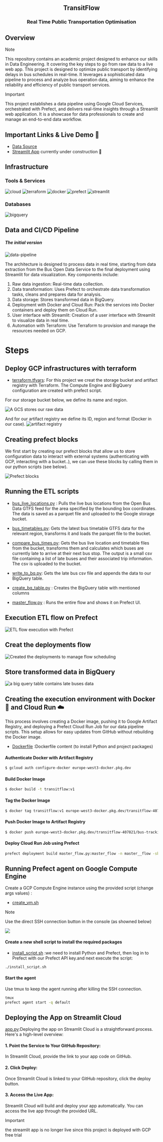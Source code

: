 <h2 align="center">TransitFlow</h2>
<h3 align="center">Real Time Public Transportation Optimisation</h3>

## Overview    

> [!NOTE]
> This repository contains an academic project designed to enhance our skills in Data Engineering. It covering the key steps to go from raw data to a live web app. This project is designed to optimize public transport by identifying delays in bus schedules in real-time. It leverages a sophisticated data pipeline to process and analyze bus operation data, aiming to enhance the reliability and efficiency of public transport services.

> [!IMPORTANT] 
> This project establishes a data pipeline using Google Cloud Services, orchestrated with Prefect, and delivers real-time insights through a Streamlit web application. It is a showcase for data professionals to create and manage an end-to-end data workflow.

## Important Links & Live Demo 🚀

- [Data Source](https://data.bus-data.dft.gov.uk/)
- [Streamlit App](#) currently under construction 🔨

## Infrastructure

### Tools & Services

![cloud](https://img.shields.io/badge/Google_Cloud-4285F4?style=flat-square&logo=googlecloud&logoColor=white) ![terraform](https://img.shields.io/badge/Terraform-844FBA?style=flat-square&logo=terraform&logoColor=white) ![docker](https://img.shields.io/badge/Docker-2496ED?style=flat-square&logo=docker&logoColor=white) ![prefect](https://img.shields.io/badge/-Prefect-070E10?style=flat-square&logo=prefect) ![streamlit](https://img.shields.io/badge/Streamlit-FF4B4B?style=flat-square&logo=streamlit&logoColor=white)

### Databases

![bigquery](https://img.shields.io/badge/BigQuery-669DF6?style=flat-square&logo=googlebigquery&logoColor=white)

## Data and CI/CD Pipeline

##### The initial version

![data-pipeline](https://storage.googleapis.com/bus_tracker_files/init_architecture.png)

The architecture is designed to process data in real time, starting from data extraction from the Bus Open Data Service to the final deployment using Streamlit for data visualization. Key components include:

1. Raw data ingestion: Real-time data collection.
2. Data transformation: Uses Prefect to orchestrate data transformation tasks, cleans and prepares data for analysis.
3. Data storage: Stores transformed data in BigQuery.
4. Deployment with Docker and Cloud Run: Pack the services into Docker containers and deploy them on Cloud Run.
5. User interface with Streamlit: Creation of a user interface with Streamlit to visualize data in real time.
6. Automation with Terraform: Use Terraform to provision and manage the resources needed on GCP.



# Steps

## Deploy GCP infrastructures with terraform

- [terraform.tfvars](https://github.com/transitFlowProject/TransitFlow/blob/8b26174bacbdc3365fc385a1e0e89d411160885b/terraform/terraform/terraform.tfvars): For this project we creat the storage bucket and artifact registry with Terraform. The Compute Engine and BigQuery configuration are created with prefect script.

For our storage bucket below, we define its name and region. 

![ A GCS stores our raw data](https://github.com/transitFlowProject/TransitFlow/blob/8b26174bacbdc3365fc385a1e0e89d411160885b/Public/Public/Images/bucket.png)


And for our artifact registry we define its ID, region and format (Docker in our case).
![artifact registry](https://github.com/transitFlowProject/TransitFlow/blob/3f21d7c35554258423f4370ba6d875179888ac3f/Public/Public/Images/artifact_registry_dockerImage.png)


## Creating prefect blocks

We first start by creating our prefect blocks that allow us to store configuration data to interact with external systems (authenticating with GCP, interacting with a bucket..), we can use these blocks by calling them in our python scripts (see below). 

![Prefect blocks](https://github.com/transitFlowProject/TransitFlow/blob/dde07f10f782005cfcf776d3d2900ae0cf98a338/Public/Public/Images/creat_prefect_blocks.png)

## Running the ETL scripts 
- [bus_live_locations.py](https://github.com/transitFlowProject/TransitFlow/blob/1644646cd21fe61d5513d76f28e137412629506c/ETL/bus_live_locations.py) : Pulls the live bus locations from the Open Bus Data GTFS feed for the area specified by the bounding box coordinates. The data is saved as a parquet file and uploaded to the Google storage bucket.

- [bus_timetables.py](https://github.com/transitFlowProject/TransitFlow/blob/1644646cd21fe61d5513d76f28e137412629506c/ETL/bus_timetables.py): Gets the latest bus timetable GTFS data for the relevant region, transforms it and loads the parquet file to the bucket.

- [compare_bus_times.py](https://github.com/transitFlowProject/TransitFlow/blob/1644646cd21fe61d5513d76f28e137412629506c/ETL/compare_bus_times.py): Gets the bus live location and timetable files from the bucket, transforms them and calculates which buses are currently late to arrive at their next bus stop. The output is a small csv file containing a list of late buses and their associated trip information. The csv is uploaded to the bucket.

- [write_to_bq.py](https://github.com/transitFlowProject/TransitFlow/blob/1644646cd21fe61d5513d76f28e137412629506c/ETL/write_to_bq.py): Gets the late bus csv file and appends the data to our BigQuery table.

- [create_bq_table.py](https://github.com/transitFlowProject/TransitFlow/blob/1644646cd21fe61d5513d76f28e137412629506c/ETL/create_bq_table.py) : Creates the BigQuery table with mentioned columns

- [master_flow.py](https://github.com/transitFlowProject/TransitFlow/blob/1644646cd21fe61d5513d76f28e137412629506c/ETL/master_flow.py) : Runs the entire flow and shows it on Prefect UI.

## Execution ETL flow on Prefect
![ETL flow execution with Prefect](https://github.com/transitFlowProject/TransitFlow/blob/e01e46db37d70848a63d4ffcb9fffbae118e03b3/Public/Public/Images/exucution_ETL_flow.png)

## Creat the deployments flow 

![Created the deployments to manage flow scheduling](https://github.com/transitFlowProject/TransitFlow/blob/0bf195e368d1e7e0137005d9cc6b17371426d861/Public/Public/Images/Prefect_deployement_flow.png)

## Store transformed data in BigQuery

![a big query table contains late buses data](https://github.com/transitFlowProject/TransitFlow/blob/20d82da43f3f4c438d8f6736939bee004bf04a7d/Public/Public/Images/big_query_recorded_data.png)

##  Creating the execution environment with Docker 🐋  and Cloud Run  ☁️

This process involves creating a Docker image, pushing it to Google Artifact Registry, and deploying a Prefect Cloud Run Job for our data pipeline scripts. This setup allows for easy updates from GitHub without rebuilding the Docker image.

- [Dockerfile](https://github.com/transitFlowProject/TransitFlow/blob/651f6937ab112510032e278817ad79197c3ca28b/Dockerfile) :Dockerfile content (to install Python and project packages)

#### Authenticate Docker with Artifact Registry
``` bash
$ gcloud auth configure-docker europe-west3-docker.pkg.dev
```

#### Build Docker Image
``` bash
$ docker build -t transitflow:v1 
```

#### Tag the Docker Image

``` bash
$ docker tag transitflow:v1 europe-west3-docker.pkg.dev/transitflow-407821/bus-tracking-docker/transitflow:v1
```
#### Push Docker Image to Artifact Registry
``` bash
$ docker push europe-west3-docker.pkg.dev/transitflow-407821/bus-tracking-docker/transitflow:v1
```

#### Deploy Cloud Run Job using Prefect
``` bash
prefect deployment build master_flow.py:master_flow -n master__flow -sb github/bus-tracker -ib cloud-run-job/bus-tracker-cloudrun -o prefect-master-flow-deployment --apply

```


## Running Prefect agent on Google Compute Engine

Create a GCP Compute Engine instance using the provided script (change args values) :
- [create_vm.sh](https://github.com/transitFlowProject/TransitFlow/blob/dd0f2115cddf4c74b96f5282e0db85ab7e2a506c/scripts/create_vm.sh)

  
> [!NOTE]
> Use the direct SSH connection button in the console (as showned below)

  ![](https://github.com/transitFlowProject/TransitFlow/blob/25d9a11d61c6eb3061668ad02e85d296125e47ef/Public/Public/Images/prefect_agent.png)

#### Create a new shell script to install the required packages
- [install_script.sh](https://github.com/transitFlowProject/TransitFlow/blob/25d9a11d61c6eb3061668ad02e85d296125e47ef/scripts/install_script.sh) :we need to install Python and Prefect, then log in to Prefect with our Prefect API key.and next execute the script:

```bash
./install_script.sh
```

#### Start the agent 
Use tmux to keep the agent running after killing the SSH connection.

```bash
tmux
prefect agent start -q default
```

##  Deploying the App on Streamlit Cloud

[app.py](https://github.com/transitFlowProject/TransitFlow/blob/48e150db627e7dd112c08ba5c5755f614805e639/streamlit/app.py):Deploying the app on Streamlit Cloud is a straightforward process. Here's a high-level overview:

#### 1. Point the Service to Your GitHub Repository:

In Streamlit Cloud, provide the link to your app code on GitHub.
#### 2. Click Deploy:

Once Streamlit Cloud is linked to your GitHub repository, click the deploy button.
#### 3. Access the Live App:

Streamlit Cloud will build and deploy your app automatically. You can access the live app through the provided URL.


> [!IMPORTANT] 
> the streamlit app is no longer live  since this project is deployed with  GCP free trial






